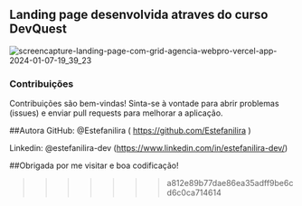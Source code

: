 ## Landing page desenvolvida atraves do curso DevQuest

![screencapture-landing-page-com-grid-agencia-webpro-vercel-app-2024-01-07-19_39_23](https://github.com/Estefanilira/landing-page-com-grid-agencia-webpro/assets/126111557/4d6cfe2e-8904-4e38-a497-884ef0c99b20)


### Contribuições
Contribuições são bem-vindas! Sinta-se à vontade para abrir problemas (issues) e enviar pull requests para melhorar a aplicação.


##Autora
GitHub: @Estefanilira ( https://github.com/Estefanilira )

Linkedin: @estefanilira-dev (https://www.linkedin.com/in/estefanilira-dev/)

##Obrigada por me visitar e boa codificação!
>>>>>>> a812e89b77dae86ea35adff9be6cd6c0ca714614
